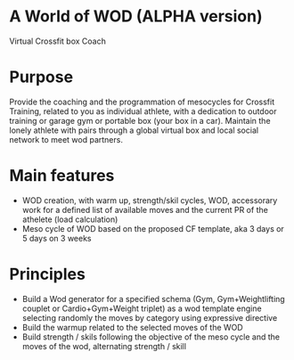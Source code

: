 # A World of WOD (ALPHA  version)
Virtual Crossfit box Coach

# Purpose
Provide the coaching and the programmation of mesocycles for Crossfit Training, related to you as individual athlete, with a dedication to outdoor training or garage gym or portable box (your box in a car). Maintain the lonely athlete with pairs through a global virtual box and local social network to meet wod partners.

# Main features
* WOD creation, with warm up, strength/skil cycles, WOD, accessorary work for a defined list of available moves and the current PR of the athelete (load calculation)
* Meso cycle of WOD based on the proposed CF template, aka 3 days or 5 days on 3 weeks

# Principles
* Build a Wod generator for a specified schema (Gym, Gym+Weightlifting couplet or Cardio+Gym+Weight triplet) as a wod template engine selecting randomly the moves by category using expressive directive
* Build the warmup related to the selected moves of the WOD
* Build strength / skils following the objective of the meso cycle and the moves of the wod, alternating strength / skill